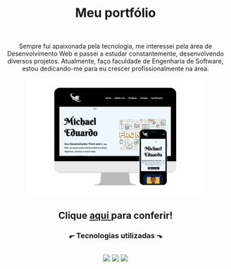 <h1 align= "center" >Meu portfólio</h1>

<br>


<p align= "center">
Sempre fui apaixonada pela tecnologia, me interessei pela área de Desenvolvimento Web e passei a estudar
constantemente, desenvolvendo diversos projetos. Atualmente, faço faculdade de Engenharia de Software, estou
dedicando-me para eu crescer profissionalmente na área.
</p>



<div display="flex"  align= "center">
<img width=80%; src="https://github.com/Michaeleduardoo/My-portfolio/blob/master/image/imgGit.png?raw=true">
</div>


<h2 align= "center"> Clique <a href="https://my-portfolio-michael.netlify.app/">aqui </a>  para conferir!</h2>


<h3 align= "center"> ⬐ Tecnologias utilizadas ⬎</h3>

<br>

<div display="flex"  align= "center">
  <img width=15%; src="https://img.shields.io/badge/HTML5-E34F26?style=for-the-badge&logo=html5&logoColor=white">
  <img width=13%; src="https://img.shields.io/badge/CSS3-1572B6?style=for-the-badge&logo=css3&logoColor=white">
  <img width=22%; src="https://img.shields.io/badge/JavaScript-323330?style=for-the-badge&logo=javascript&logoColor=F7DF1E">
  
  </div>
